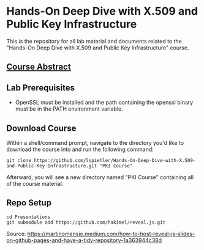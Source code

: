 
# Hands-On Deep Dive with X.509 and Public Key Infrastructure
This is the repository for all lab material and documents related to the "Hands-On Deep Dive with X.509 and Public Key Infrastructure" course.

## [Course Abstract](https://lspiehler.github.io/Hands-On-Deep-Dive-with-X.509-and-Public-Key-Infrastructure/ABSTRACT.html)

## Lab Prerequisites
* OpenSSL must be installed and the path containing the openssl binary must be in the PATH environment variable.

## Download Course
Within a shell/command prompt, navigate to the directory you'd like to download the course into and run the following command:
```
git clone https://github.com/lspiehler/Hands-On-Deep-Dive-with-X.509-and-Public-Key-Infrastructure.git "PKI Course"
```
Afterward, you will see a new directory named "PKI Course" containing all of the course material.

## Repo Setup
```
cd Presentations
git submodule add https://github.com/hakimel/reveal.js.git
```
Source: https://martinomensio.medium.com/how-to-host-reveal-js-slides-on-github-pages-and-have-a-tidy-repository-1a363944c38d